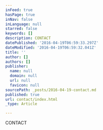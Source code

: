 ```yaml
---
inFeed: true
hasPage: true
inNav: false
inLanguage: null
starred: false
keywords: []
description: CONTACT
datePublished: '2016-04-19T06:59:33.297Z'
dateModified: '2016-04-19T06:59:32.041Z'
title: ''
author: []
authors: []
publisher:
  name: null
  domain: null
  url: null
  favicon: null
sourcePath: _posts/2016-04-19-contact.md
published: true
url: contact/index.html
_type: Article

---
```

CONTACT